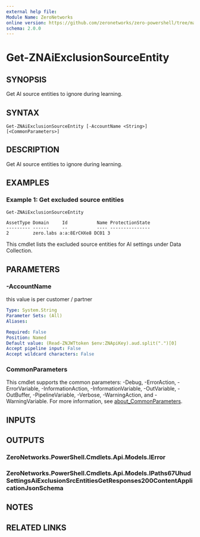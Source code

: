 ```yaml
---
external help file:
Module Name: ZeroNetworks
online version: https://github.com/zeronetworks/zero-powershell/tree/master/src/help/zeronetworks/get-znaiexclusionsourceentity
schema: 2.0.0
---
```


# Get-ZNAiExclusionSourceEntity

## SYNOPSIS
Get AI source entities to ignore during learning.

## SYNTAX

```
Get-ZNAiExclusionSourceEntity [-AccountName <String>] [<CommonParameters>]
```

## DESCRIPTION
Get AI source entities to ignore during learning.

## EXAMPLES

### Example 1: Get excluded source entities
```powershell
Get-ZNAiExclusionSourceEntity
```

```output
AssetType Domain     Id           Name ProtectionState
--------- ------     --           ---- ---------------
2         zero.labs a:a:8ErCHXe8 DC01 3
```

This cmdlet lists the excluded source entities for AI settings under Data Collection.

## PARAMETERS

### -AccountName
this value is per customer / partner

```yaml
Type: System.String
Parameter Sets: (All)
Aliases:

Required: False
Position: Named
Default value: (Read-ZNJWTtoken $env:ZNApiKey).aud.split(".")[0]
Accept pipeline input: False
Accept wildcard characters: False
```

### CommonParameters
This cmdlet supports the common parameters: -Debug, -ErrorAction, -ErrorVariable, -InformationAction, -InformationVariable, -OutVariable, -OutBuffer, -PipelineVariable, -Verbose, -WarningAction, and -WarningVariable. For more information, see [about_CommonParameters](http://go.microsoft.com/fwlink/?LinkID=113216).

## INPUTS

## OUTPUTS

### ZeroNetworks.PowerShell.Cmdlets.Api.Models.IError

### ZeroNetworks.PowerShell.Cmdlets.Api.Models.IPaths67UhudSettingsAiExclusionSrcEntitiesGetResponses200ContentApplicationJsonSchema

## NOTES

## RELATED LINKS

